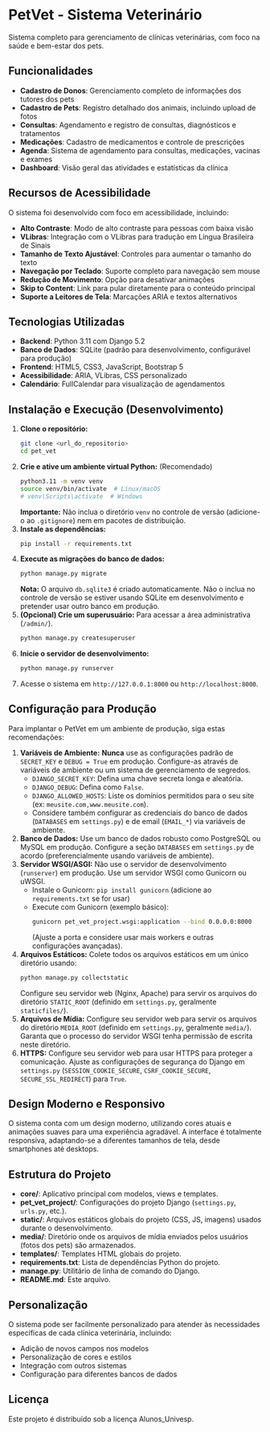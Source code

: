 # PetVet - Sistema Veterinário

Sistema completo para gerenciamento de clínicas veterinárias, com foco na saúde e bem-estar dos pets.

## Funcionalidades

- **Cadastro de Donos**: Gerenciamento completo de informações dos tutores dos pets
- **Cadastro de Pets**: Registro detalhado dos animais, incluindo upload de fotos
- **Consultas**: Agendamento e registro de consultas, diagnósticos e tratamentos
- **Medicações**: Cadastro de medicamentos e controle de prescrições
- **Agenda**: Sistema de agendamento para consultas, medicações, vacinas e exames
- **Dashboard**: Visão geral das atividades e estatísticas da clínica

## Recursos de Acessibilidade

O sistema foi desenvolvido com foco em acessibilidade, incluindo:

- **Alto Contraste**: Modo de alto contraste para pessoas com baixa visão
- **VLibras**: Integração com o VLibras para tradução em Língua Brasileira de Sinais
- **Tamanho de Texto Ajustável**: Controles para aumentar o tamanho do texto
- **Navegação por Teclado**: Suporte completo para navegação sem mouse
- **Redução de Movimento**: Opção para desativar animações
- **Skip to Content**: Link para pular diretamente para o conteúdo principal
- **Suporte a Leitores de Tela**: Marcações ARIA e textos alternativos

## Tecnologias Utilizadas

- **Backend**: Python 3.11 com Django 5.2
- **Banco de Dados**: SQLite (padrão para desenvolvimento, configurável para produção)
- **Frontend**: HTML5, CSS3, JavaScript, Bootstrap 5
- **Acessibilidade**: ARIA, VLibras, CSS personalizado
- **Calendário**: FullCalendar para visualização de agendamentos

## Instalação e Execução (Desenvolvimento)

1.  **Clone o repositório:**
    ```bash
    git clone <url_do_repositorio>
    cd pet_vet
    ```
2.  **Crie e ative um ambiente virtual Python:** (Recomendado)
    ```bash
    python3.11 -m venv venv
    source venv/bin/activate  # Linux/macOS
    # venv\Scripts\activate  # Windows
    ```
    **Importante:** Não inclua o diretório `venv` no controle de versão (adicione-o ao `.gitignore`) nem em pacotes de distribuição.
3.  **Instale as dependências:**
    ```bash
    pip install -r requirements.txt
    ```
4.  **Execute as migrações do banco de dados:**
    ```bash
    python manage.py migrate
    ```
    **Nota:** O arquivo `db.sqlite3` é criado automaticamente. Não o inclua no controle de versão se estiver usando SQLite em desenvolvimento e pretender usar outro banco em produção.
5.  **(Opcional) Crie um superusuário:** Para acessar a área administrativa (`/admin/`).
    ```bash
    python manage.py createsuperuser
    ```
6.  **Inicie o servidor de desenvolvimento:**
    ```bash
    python manage.py runserver
    ```
7.  Acesse o sistema em `http://127.0.0.1:8000` ou `http://localhost:8000`.

## Configuração para Produção

Para implantar o PetVet em um ambiente de produção, siga estas recomendações:

1.  **Variáveis de Ambiente:** **Nunca** use as configurações padrão de `SECRET_KEY` e `DEBUG = True` em produção. Configure-as através de variáveis de ambiente ou um sistema de gerenciamento de segredos.
    *   `DJANGO_SECRET_KEY`: Defina uma chave secreta longa e aleatória.
    *   `DJANGO_DEBUG`: Defina como `False`.
    *   `DJANGO_ALLOWED_HOSTS`: Liste os domínios permitidos para o seu site (ex: `meusite.com,www.meusite.com`).
    *   Considere também configurar as credenciais do banco de dados (`DATABASES` em `settings.py`) e de email (`EMAIL_*`) via variáveis de ambiente.
2.  **Banco de Dados:** Use um banco de dados robusto como PostgreSQL ou MySQL em produção. Configure a seção `DATABASES` em `settings.py` de acordo (preferencialmente usando variáveis de ambiente).
3.  **Servidor WSGI/ASGI:** Não use o servidor de desenvolvimento (`runserver`) em produção. Use um servidor WSGI como Gunicorn ou uWSGI.
    *   Instale o Gunicorn: `pip install gunicorn` (adicione ao `requirements.txt` se for usar)
    *   Execute com Gunicorn (exemplo básico):
        ```bash
        gunicorn pet_vet_project.wsgi:application --bind 0.0.0.0:8000
        ```
        (Ajuste a porta e considere usar mais workers e outras configurações avançadas).
4.  **Arquivos Estáticos:** Colete todos os arquivos estáticos em um único diretório usando:
    ```bash
    python manage.py collectstatic
    ```
    Configure seu servidor web (Nginx, Apache) para servir os arquivos do diretório `STATIC_ROOT` (definido em `settings.py`, geralmente `staticfiles/`).
5.  **Arquivos de Mídia:** Configure seu servidor web para servir os arquivos do diretório `MEDIA_ROOT` (definido em `settings.py`, geralmente `media/`). Garanta que o processo do servidor WSGI tenha permissão de escrita neste diretório.
6.  **HTTPS:** Configure seu servidor web para usar HTTPS para proteger a comunicação. Ajuste as configurações de segurança do Django em `settings.py` (`SESSION_COOKIE_SECURE`, `CSRF_COOKIE_SECURE`, `SECURE_SSL_REDIRECT`) para `True`.

## Design Moderno e Responsivo

O sistema conta com um design moderno, utilizando cores atuais e animações suaves para uma experiência agradável. A interface é totalmente responsiva, adaptando-se a diferentes tamanhos de tela, desde smartphones até desktops.

## Estrutura do Projeto

- **core/**: Aplicativo principal com modelos, views e templates.
- **pet_vet_project/**: Configurações do projeto Django (`settings.py`, `urls.py`, etc.).
- **static/**: Arquivos estáticos globais do projeto (CSS, JS, imagens) usados durante o desenvolvimento.
- **media/**: Diretório onde os arquivos de mídia enviados pelos usuários (fotos dos pets) são armazenados.
- **templates/**: Templates HTML globais do projeto.
- **requirements.txt**: Lista de dependências Python do projeto.
- **manage.py**: Utilitário de linha de comando do Django.
- **README.md**: Este arquivo.

## Personalização

O sistema pode ser facilmente personalizado para atender às necessidades específicas de cada clínica veterinária, incluindo:

- Adição de novos campos nos modelos
- Personalização de cores e estilos
- Integração com outros sistemas
- Configuração para diferentes bancos de dados

## Licença

Este projeto é distribuído sob a licença Alunos_Univesp.

